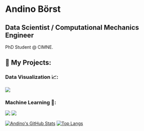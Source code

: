 # Andino Börst
## Data Scientist / Computational Mechanics Engineer

PhD Student @ CIMNE.


## :rocket: My Projects:

### Data Visualization 📈:

[![](https://img.shields.io/badge/-🦠%20Covid%20vs%20Temperature-000)](https://github.com/andinoboerst/covid_vs_temperature)

### Machine Learning 🗿:

[![](https://img.shields.io/badge/-🏡%20Blight%20Tickets%20Classification-000)](https://github.com/andinoboerst/blight_tickets_detroit)
[![](https://img.shields.io/badge/-🧠%20Neural%20Network%20in%20Python-000)](https://github.com/andinoboerst/neural_network_python)


[![Andino's GitHub Stats](https://github-readme-stats.vercel.app/api?username=andinoboerst&show_icons=true&theme=gruvbox)](https://github.com/andinoboerst)
[![Top Langs](https://github-readme-stats.vercel.app/api/top-langs/?username=andinoboerst&show_icons=true&theme=gruvbox)](https://github.com/andinoboerst)
